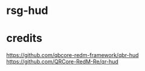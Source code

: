 # rsg-hud

# credits
https://github.com/qbcore-redm-framework/qbr-hud
https://github.com/QRCore-RedM-Re/qr-hud
